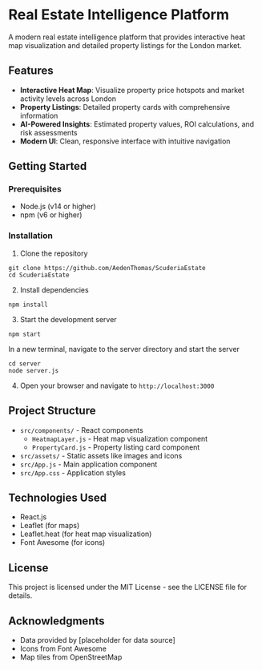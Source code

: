 # Real Estate Intelligence Platform

A modern real estate intelligence platform that provides interactive heat map visualization and detailed property listings for the London market.

## Features

- **Interactive Heat Map**: Visualize property price hotspots and market activity levels across London
- **Property Listings**: Detailed property cards with comprehensive information
- **AI-Powered Insights**: Estimated property values, ROI calculations, and risk assessments
- **Modern UI**: Clean, responsive interface with intuitive navigation

## Getting Started

### Prerequisites

- Node.js (v14 or higher)
- npm (v6 or higher)

### Installation

1. Clone the repository

```
git clone https://github.com/AedenThomas/ScuderiaEstate
cd ScuderiaEstate
```

2. Install dependencies

```
npm install
```

3. Start the development server

<!-- from root dir do npm start and from server dir do node server.js (also before that to cd into server dir) -->

```
npm start
```

In a new terminal, navigate to the server directory and start the server

```
cd server
node server.js
```

4. Open your browser and navigate to `http://localhost:3000`

## Project Structure

- `src/components/` - React components
  - `HeatmapLayer.js` - Heat map visualization component
  - `PropertyCard.js` - Property listing card component
- `src/assets/` - Static assets like images and icons
- `src/App.js` - Main application component
- `src/App.css` - Application styles

## Technologies Used

- React.js
- Leaflet (for maps)
- Leaflet.heat (for heat map visualization)
- Font Awesome (for icons)

## License

This project is licensed under the MIT License - see the LICENSE file for details.

## Acknowledgments

- Data provided by [placeholder for data source]
- Icons from Font Awesome
- Map tiles from OpenStreetMap




